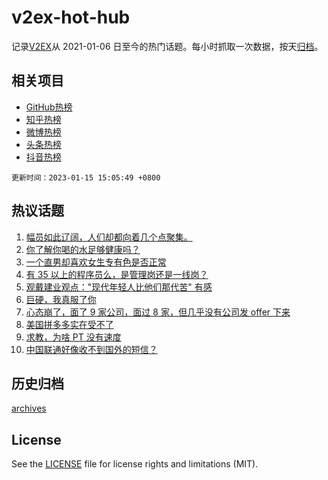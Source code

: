 # v2ex-hot-hub

 记录[V2EX](https://www.v2ex.com/)从 2021-01-06 日至今的热门话题。每小时抓取一次数据，按天[归档](archives)。
 
 ## 相关项目

- [GitHub热榜](https://github.com/lonnyzhang423/github-hot-hub)
- [知乎热榜](https://github.com/lonnyzhang423/zhihu-hot-hub)
- [微博热榜](https://github.com/lonnyzhang423/weibo-hot-hub)
- [头条热榜](https://github.com/lonnyzhang423/toutiao-hot-hub)
- [抖音热榜](https://github.com/lonnyzhang423/douyin-hot-hub)


 `更新时间：2023-01-15 15:05:49 +0800`

## 热议话题

1. [幅员如此辽阔，人们却都向着几个点聚集。](https://www.v2ex.com/t/908907)
1. [你了解你喝的水足够健康吗？](https://www.v2ex.com/t/908930)
1. [一个直男却喜欢女生专有色是否正常](https://www.v2ex.com/t/908910)
1. [有 35 以上的程序员么，是管理岗还是一线岗？](https://www.v2ex.com/t/908947)
1. [观戴建业观点："现代年轻人比他们那代苦" 有感](https://www.v2ex.com/t/908908)
1. [巨硬，我真服了你](https://www.v2ex.com/t/909010)
1. [心态崩了，面了 9 家公司，面过 8 家，但几乎没有公司发 offer 下来](https://www.v2ex.com/t/909005)
1. [美国拼多多实在受不了](https://www.v2ex.com/t/908994)
1. [求教，为啥 PT 没有速度](https://www.v2ex.com/t/908942)
1. [中国联通好像收不到国外的短信？](https://www.v2ex.com/t/908969)

## 历史归档

[archives](archives)

## License

See the [LICENSE](LICENSE) file for license rights and limitations (MIT).
